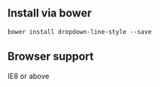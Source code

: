 ## Install via bower
```
bower install dropdown-line-style --save
```

## Browser support
IE8 or above
